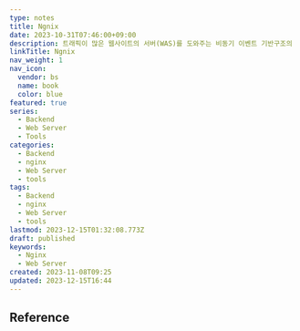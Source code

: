 ```yaml
---
type: notes
title: Ngnix
date: 2023-10-31T07:46:00+09:00
description: 트래픽이 많은 웹사이트의 서버(WAS)를 도와주는 비동기 이벤트 기반구조의 경량화 웹 서버 프로그램
linkTitle: Ngnix
nav_weight: 1
nav_icon:
  vendor: bs
  name: book
  color: blue
featured: true
series:
  - Backend
  - Web Server
  - Tools
categories:
  - Backend
  - nginx
  - Web Server
  - tools
tags:
  - Backend
  - nginx
  - Web Server
  - tools
lastmod: 2023-12-15T01:32:08.773Z
draft: published
keywords:
  - Nginx
  - Web Server
created: 2023-11-08T09:25
updated: 2023-12-15T16:44
---
```


## Reference
